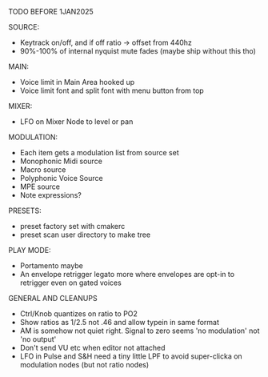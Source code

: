 TODO BEFORE 1JAN2025

SOURCE:
- Keytrack on/off, and if off ratio -> offset from 440hz
- 90%-100% of internal nyquist mute fades (maybe ship without this tho)

MAIN:
- Voice limit in Main Area hooked up
- Voice limit font and split font with menu button from top

MIXER:
- LFO on Mixer Node to level or pan

MODULATION:
- Each item gets a modulation list from source set
- Monophonic Midi source
- Macro source
- Polyphonic Voice Source
- MPE source
- Note expressions?

PRESETS:
- preset factory set with cmakerc
- preset scan user directory to make tree

PLAY MODE:
- Portamento maybe
- An envelope retrigger legato more where envelopes are opt-in to retrigger even on gated voices

GENERAL AND CLEANUPS
- Ctrl/Knob quantizes on ratio to PO2
- Show ratios as 1/2.5 not .46 and allow typein in same format
- AM is somehow not quiet right. Signal to zero seems 'no modulation' not 'no output'
- Don't send VU etc when editor not attached
- LFO in Pulse and S&H need a tiny little LPF to avoid super-clicka on modulation nodes (but not ratio nodes)



